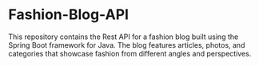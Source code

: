 # Fashion-Blog-API
This repository contains the Rest API for a fashion blog built using the Spring Boot framework for Java. The blog features articles, photos, and categories that showcase fashion from different angles and perspectives. 
